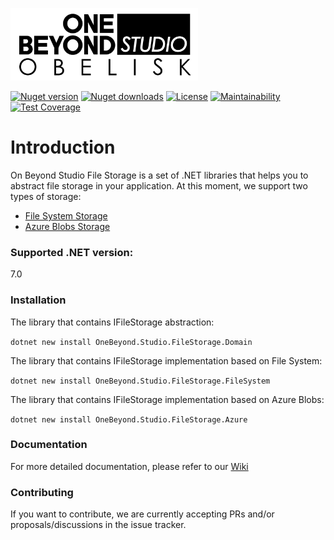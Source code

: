 <p>
  <a href="https://one-beyond.com">
    <img src="Logo.png" width="300" alt="One Beyond" />
  </a>
</p>

[![Nuget version](https://img.shields.io/nuget/v/OneBeyond.Studio.FileStorage.Domain?style=plastic)](https://www.nuget.org/packages/OneBeyond.Studio.FileStorage.Domain)
[![Nuget downloads](https://img.shields.io/nuget/dt/OneBeyond.Studio.FileStorage.Domain?style=plastic)](https://www.nuget.org/packages/OneBeyond.Studio.FileStorage.Domain)
[![License](https://img.shields.io/github/license/OneBeyond/onebeyond-studio-file-storage?style=plastic)](LICENSE)
[![Maintainability](https://api.codeclimate.com/v1/badges/84e810be2f54c7f1a34d/maintainability)](https://codeclimate.com/github/onebeyond/onebeyond-studio-file-storage/maintainability)
[![Test Coverage](https://api.codeclimate.com/v1/badges/84e810be2f54c7f1a34d/test_coverage)](https://codeclimate.com/github/onebeyond/onebeyond-studio-file-storage/test_coverage)

# Introduction
On Beyond Studio File Storage is a set of .NET libraries that helps you to abstract file storage in your application.
At this moment, we support two types of storage:
- [File System Storage](https://www.nuget.org/packages/OneBeyond.Studio.FileStorage.FileSystem)
- [Azure Blobs Storage](https://www.nuget.org/packages/OneBeyond.Studio.FileStorage.Azure)

### Supported .NET version:

7.0

### Installation

The library that contains IFileStorage abstraction:

`dotnet new install OneBeyond.Studio.FileStorage.Domain`

The library that contains IFileStorage implementation based on File System:

`dotnet new install OneBeyond.Studio.FileStorage.FileSystem`

The library that contains IFileStorage implementation based on Azure Blobs:

`dotnet new install OneBeyond.Studio.FileStorage.Azure`

### Documentation

For more detailed documentation, please refer to our [Wiki](https://github.com/onebeyond/onebeyond-studio-file-storage/wiki)

### Contributing

If you want to contribute, we are currently accepting PRs and/or proposals/discussions in the issue tracker.
